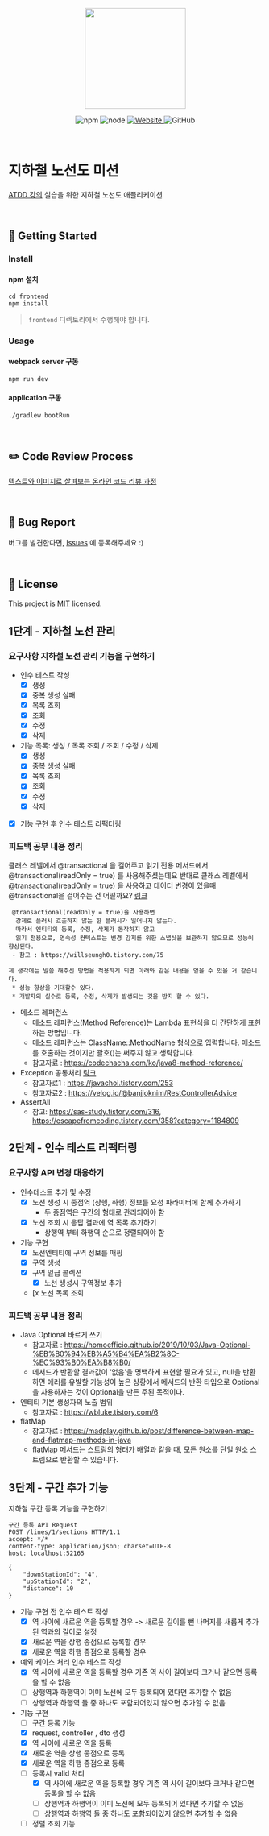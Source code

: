 <p align="center">
    <img width="200px;" src="https://raw.githubusercontent.com/woowacourse/atdd-subway-admin-frontend/master/images/main_logo.png"/>
</p>
<p align="center">
  <img alt="npm" src="https://img.shields.io/badge/npm-%3E%3D%205.5.0-blue">
  <img alt="node" src="https://img.shields.io/badge/node-%3E%3D%209.3.0-blue">
  <a href="https://edu.nextstep.camp/c/R89PYi5H" alt="nextstep atdd">
    <img alt="Website" src="https://img.shields.io/website?url=https%3A%2F%2Fedu.nextstep.camp%2Fc%2FR89PYi5H">
  </a>
  <img alt="GitHub" src="https://img.shields.io/github/license/next-step/atdd-subway-admin">
</p>

<br>

# 지하철 노선도 미션
[ATDD 강의](https://edu.nextstep.camp/c/R89PYi5H) 실습을 위한 지하철 노선도 애플리케이션

<br>

## 🚀 Getting Started

### Install
#### npm 설치
```
cd frontend
npm install
```
> `frontend` 디렉토리에서 수행해야 합니다.

### Usage
#### webpack server 구동
```
npm run dev
```
#### application 구동
```
./gradlew bootRun
```
<br>

## ✏️ Code Review Process
[텍스트와 이미지로 살펴보는 온라인 코드 리뷰 과정](https://github.com/next-step/nextstep-docs/tree/master/codereview)

<br>

## 🐞 Bug Report

버그를 발견한다면, [Issues](https://github.com/next-step/atdd-subway-admin/issues) 에 등록해주세요 :)

<br>

## 📝 License

This project is [MIT](https://github.com/next-step/atdd-subway-admin/blob/master/LICENSE.md) licensed.


## 1단계 - 지하철 노선 관리
### 요구사항 지하철 노선 관리 기능을 구현하기
* 인수 테스트 작성
  * [x] 생성
  * [x] 중복 생성 실패
  * [x] 목록 조회
  * [x] 조회
  * [x] 수정
  * [x] 삭제
* 기능 목록: 생성 / 목록 조회 / 조회 / 수정 / 삭제
  * [x] 생성
  * [x] 중복 생성 실패
  * [x] 목록 조회
  * [x] 조회
  * [x] 수정
  * [x] 삭제
* [x] 기능 구현 후 인수 테스트 리팩터링
### 피드백 공부 내용 정리
클래스 레벨에서 @transactional 을 걸어주고 읽기 전용 메서드에서 @transactional(readOnly = true) 를 사용해주셨는데요
반대로 클래스 레벨에서 @transactional(readOnly = true) 을 사용하고 데이터 변경이 있을때 @transactional을 걸어주는 건 어떨까요? [링크](https://github.com/next-step/atdd-subway-admin/pull/449#discussion_r755177519)
~~~
 @transactional(readOnly = true)을 사용하면
  강제로 플러시 호출하지 않는 한 플러시가 일어나지 않는다.
  따라서 엔티티의 등록, 수정, 삭제가 동작하지 않고
  읽기 전용으로, 영속성 컨텍스트는 변경 감지를 위한 스냅샷을 보관하지 않으므로 성능이 향상된다.
 - 참고 : https://willseungh0.tistory.com/75
 
제 생각에는 말씀 해주신 방법을 적용하게 되면 아래와 같은 내용을 얻을 수 있을 거 같습니다.
 * 성능 향상을 기대할수 있다.
 * 개발자의 실수로 등록, 수정, 삭제가 발생되는 것을 방지 할 수 있다.
~~~
* 메소드 레퍼런스
  * 메소드 레퍼런스(Method Reference)는 Lambda 표현식을 더 간단하게 표현하는 방법입니다.
  * 메소드 레퍼런스는 ClassName::MethodName 형식으로 입력합니다. 메소드를 호출하는 것이지만 괄호()는 써주지 않고 생략합니다.
  * 참고자료 : https://codechacha.com/ko/java8-method-reference/
* Exception 공통처리 [링크](https://github.com/next-step/atdd-subway-admin/pull/449#discussion_r755182659)
  * 참고자료1 : https://javachoi.tistory.com/253
  * 참고자료2 : https://velog.io/@banjjoknim/RestControllerAdvice
* AssertAll
  * 참고: https://sas-study.tistory.com/316, https://escapefromcoding.tistory.com/358?category=1184809

## 2단계 - 인수 테스트 리팩터링
### 요구사항 API 변경 대응하기
* 인수테스트 추가 및 수정
  * [x] 노선 생성 시 종점역 (상행, 하행) 정보를 요청 파라미터에 함께 추가하기
    * 두 종점역은 구간의 형태로 관리되어야 함
  * [x] 노선 조회 시 응답 결과에 역 목록 추가하기
    * 상행역 부터 하행역 순으로 정렬되어야 함
* 기능 구현
  * [x] 노선엔티티에 구역 정보를 매핑
  * [x] 구역 생성
  * [x] 구역 일급 콜렉션
    * [x] 노선 생성시 구역정보 추가
  * [x 노선 목록 조회

### 피드백 공부 내용 정리
* Java Optional 바르게 쓰기
  * 참고자료 : https://homoefficio.github.io/2019/10/03/Java-Optional-%EB%B0%94%EB%A5%B4%EA%B2%8C-%EC%93%B0%EA%B8%B0/
  * 메서드가 반환할 결과값이 ‘없음’을 명백하게 표현할 필요가 있고, null을 반환하면 에러를 유발할 가능성이 높은 상황에서 메서드의 반환 타입으로 Optional을 사용하자는 것이 Optional을 만든 주된 목적이다.
* 엔티티 기본 생성자의 노출 범위
  * 참고자료 : https://wbluke.tistory.com/6
* flatMap
  * 참고자료 : https://madplay.github.io/post/difference-between-map-and-flatmap-methods-in-java
  * flatMap 메서드는 스트림의 형태가 배열과 같을 때, 모든 원소를 단일 원소 스트림으로 반환할 수 있습니다.

## 3단계 - 구간 추가 기능
지하철 구간 등록 기능을 구현하기
~~~
구간 등록 API Request
POST /lines/1/sections HTTP/1.1
accept: */*
content-type: application/json; charset=UTF-8
host: localhost:52165

{
    "downStationId": "4",
    "upStationId": "2",
    "distance": 10
}
~~~
* 기능 구현 전 인수 테스트 작성
  * [x] 역 사이에 새로운 역을 등록할 경우 -> 새로운 길이를 뺀 나머지를 새롭게 추가된 역과의 길이로 설정
  * [x] 새로운 역을 상행 종점으로 등록할 경우
  * [x] 새로운 역을 하행 종점으로 등록할 경우
* 예외 케이스 처리 인수 테스트 작성
  * [x] 역 사이에 새로운 역을 등록할 경우 기존 역 사이 길이보다 크거나 같으면 등록을 할 수 없음
  * [ ] 상행역과 하행역이 이미 노선에 모두 등록되어 있다면 추가할 수 없음
  * [ ] 상행역과 하행역 둘 중 하나도 포함되어있지 않으면 추가할 수 없음
* 기능 구현
  * [ ] 구간 등록 기능
  * [x] request, controller , dto 생성
  * [x] 역 사이에 새로운 역을 등록
  * [x] 새로운 역을 상행 종점으로 등록
  * [x] 새로운 역을 하행 종점으로 등록
  * [ ] 등록시 valid 처리
    * [x] 역 사이에 새로운 역을 등록할 경우 기존 역 사이 길이보다 크거나 같으면 등록을 할 수 없음
    * [ ] 상행역과 하행역이 이미 노선에 모두 등록되어 있다면 추가할 수 없음
    * [ ] 상행역과 하행역 둘 중 하나도 포함되어있지 않으면 추가할 수 없음
  * [ ] 정렬 조회 기능